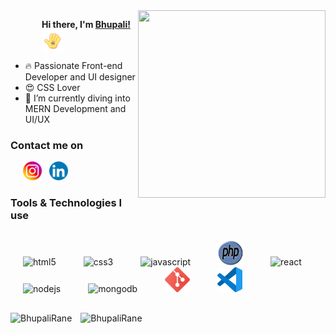    <img align="right" src="Images/developer.gif" width="300" height="300">

   <p style="margin-left: 50px">
     <b>Hi there, I'm <a href="https://github.com/BhupaliRane">Bhupali!</a></b>
     <img src="Images/hii.gif" align="center" style="display:flex;" width="35" height="35">  
   </p>



   - 🔥 Passionate Front-end Developer and UI designer
   - 😍 CSS Lover
   - 🌱 I’m currently diving into MERN Development and UI/UX

   ### Contact me on
   <p>&nbsp;&nbsp;&nbsp;&nbsp; 
     <a href="https://www.instagram.com/bhupalirane/"><img src="Images\instagram.png" width="30" height="30"/></a>&nbsp;&nbsp;
     <a href="https://www.linkedin.com/in/bhupali-rane-3693a11b0/"><img src="Images\linkedin.png" width="30" height="30"/></a>
   </p>
   
   ### Tools & Technologies I use
   <p style="margin: 30px 0;">
     <img src="https://devicons.github.io/devicon/devicon.git/icons/html5/html5-original-wordmark.svg" style="margin: 0 20px;" alt="html5" width="40" height="40"/> 
     <img src="https://devicons.github.io/devicon/devicon.git/icons/css3/css3-original-wordmark.svg" style="margin: 0 20px;" alt="css3" width="40" height="40"/> 
     <img src="https://devicons.github.io/devicon/devicon.git/icons/javascript/javascript-original.svg" style="margin: 0 20px;" alt="javascript" width="40" height="40"/> 
     <img src="Images\php.png" style="margin: 0 20px;" alt="php" width="40" height="40"/>
     <img src="https://devicons.github.io/devicon/devicon.git/icons/react/react-original-wordmark.svg" style="margin: 0 20px;" alt="react" width="40" height="40"/> 
     <img src="https://devicons.github.io/devicon/devicon.git/icons/nodejs/nodejs-original-wordmark.svg" style="margin: 0 20px;" alt="nodejs" width="40" height="40"/> 
     <img src="https://devicons.github.io/devicon/devicon.git/icons/mongodb/mongodb-original-wordmark.svg" style="margin: 0 20px;" alt="mongodb" width="40" height="40"/> 
     <img src="Images\git.png" style="margin: 0 20px;" alt="git" width="40" height="40"/>
     <img src="Images\visual-studio-code.png" style="margin: 0 20px;" alt="vscode" width="40" height="40"/>
   </p>

   <img style="margin-right: 10px" src="https://github-readme-stats.vercel.app/api/top-langs/?username=BhupaliRane&layout=compact&&theme=radical" alt="BhupaliRane" />

   <img src="https://github-readme-stats.vercel.app/api?username=BhupaliRane&show_icons=true&hide_border=true&include_all_commits=true&count_private=true&theme=radical" alt="BhupaliRane" />
